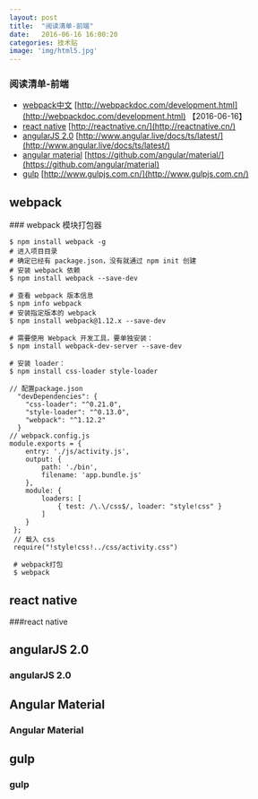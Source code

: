 ```yaml
---
layout: post
title:  "阅读清单-前端"
date:   2016-06-16 16:00:20
categories: 技术贴
image: 'img/html5.jpg'
---
```


### 阅读清单-前端
 - [webpack中文](#webpack) [http://webpackdoc.com/development.html](http://webpackdoc.com/development.html) 【2016-06-16】
 - [react native](#react_native)  [http://reactnative.cn/](http://reactnative.cn/)
 - [angularJS 2.0](#angularjs_2.0)  [http://www.angular.live/docs/ts/latest/](http://www.angular.live/docs/ts/latest/)
 - [angular material](#angular_material)  [https://github.com/angular/material/](https://github.com/angular/material)
 - [gulp](#gulp)  [http://www.gulpjs.com.cn/](http://www.gulpjs.com.cn/)

<h2 id="webpack">webpack</h2>
### webpack 模块打包器

    $ npm install webpack -g
    # 进入项目目录
    # 确定已经有 package.json，没有就通过 npm init 创建
    # 安装 webpack 依赖
    $ npm install webpack --save-dev

    # 查看 webpack 版本信息
    $ npm info webpack
    # 安装指定版本的 webpack
    $ npm install webpack@1.12.x --save-dev

    # 需要使用 Webpack 开发工具，要单独安装：
    $ npm install webpack-dev-server --save-dev

    # 安装 loader：
    $ npm install css-loader style-loader

    // 配置package.json
      "devDependencies": {
        "css-loader": "^0.21.0",
        "style-loader": "^0.13.0",
        "webpack": "^1.12.2"
      }
    // webpack.config.js
    module.exports = {
        entry: './js/activity.js',
        output: {
            path: './bin',
            filename: 'app.bundle.js'
        },
        module: {
            loaders: [
                { test: /\.\/css$/, loader: "style!css" }
            ]
        }
     };
     // 载入 css
     require("!style!css!../css/activity.css")
     
     # webpack打包
     $ webpack

<h2 id="react_native">react native</h2>

###react native 





<h2 id="angularjs_2.0">angularJS 2.0</h2>

### angularJS 2.0




<h2 id="angular_material">Angular Material</h2>

### Angular Material



<h2 id="gulp">gulp</h2>

### gulp
